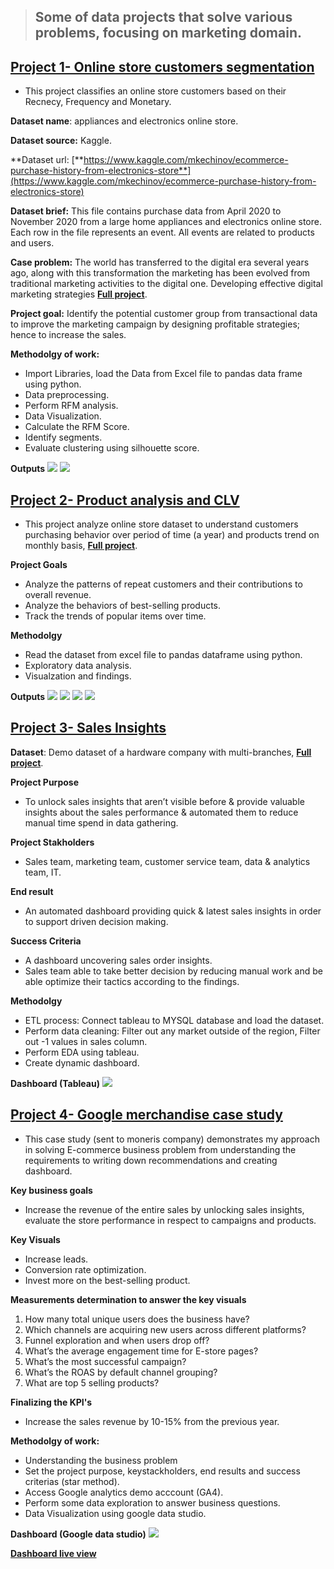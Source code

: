 > ## Some of data projects that solve various problems, focusing on marketing domain.

## [**Project 1- Online store customers segmentation**](https://github.com/egtef/customer-segmentation)
- This project classifies an online store customers based on their Recnecy, Frequency and Monetary.

**Dataset name**: appliances and electronics online store.

**Dataset source:** Kaggle.

**Dataset url: [**https://www.kaggle.com/mkechinov/ecommerce-purchase-history-from-electronics-store**](https://www.kaggle.com/mkechinov/ecommerce-purchase-history-from-electronics-store)

**Dataset brief:**  This file contains purchase data from April 2020 to November 2020 from a large home appliances and electronics online store. Each row in the file represents an event. All events are related to products and users. 

**Case problem:** The world has transferred to the digital era several years ago, along with this transformation the marketing has been evolved from traditional marketing activities to the digital one. Developing effective digital marketing strategies [**Full project**](https://github.com/egtef/customer-segmentation).

**Project goal:** Identify the potential customer group from transactional data to improve the marketing campaign by designing profitable strategies; hence to increase the sales.

**Methodolgy of work:**
- Import Libraries, load the Data from Excel file to pandas data frame using python.
- Data preprocessing.
- Perform RFM analysis.
- Data Visualization.
- Calculate the RFM Score.
- Identify segments.
- Evaluate clustering using silhouette score.

**Outputs**
![](/images/rfm.png)  ![](/images/segmentation.png)


## [**Project 2- Product analysis and CLV**](https://github.com/egtef/products-clv)
- This project analyze online store dataset to understand customers purchasing behavior over period of time (a year) and products trend on monthly basis, [**Full project**](https://github.com/egtef/products-clv).

**Project Goals**

- Analyze the patterns of repeat customers and their contributions to overall revenue.
- Analyze the behaviors of best-selling products.
- Track the trends of popular items over time.

**Methodolgy**
- Read the dataset from excel file to pandas dataframe using python.
- Exploratory data analysis.
- Visualzation and findings.

**Outputs**
![](/images/clv_update1.png)  ![](/images/clv_update2.png) ![](/images/clv_update3.png) ![](/images/clv_update4.png)


## [**Project 3- Sales Insights**](https://github.com/egtef/Sales-Insights)

**Dataset**: Demo dataset of a hardware company with multi-branches, [**Full project**](https://github.com/egtef/Sales-Insights).

**Project Purpose**

- To unlock sales insights that aren’t visible before & provide valuable insights about the sales performance & automated them to reduce manual time spend in data gathering.

**Project Stakholders**

- Sales team, marketing team, customer service team, data & analytics team, IT.

**End result**

- An automated dashboard providing quick & latest sales insights in order to support driven decision making.

**Success Criteria**

- A dashboard uncovering sales order insights.
- Sales team able to take better decision by reducing manual work and be able optimize their tactics according to the findings.

**Methodolgy**
- ETL process: Connect tableau to MYSQL database and load the dataset.
- Perform data cleaning: Filter out any market outside of the region, Filter out -1 values in sales column.
- Perform EDA using tableau.
- Create dynamic dashboard.


**Dashboard (Tableau)**
![](/images/Picturesales.png)


## [**Project 4- Google merchandise case study**](https://github.com/egtef/Google-Merchandise-Store)
- This case study (sent to moneris company) demonstrates my approach in solving E-commerce business problem from understanding the requirements to writing down recommendations and creating dashboard. 

**Key business goals** 
- Increase the revenue of the entire sales by unlocking sales insights, evaluate the store performance in respect to campaigns and products.

**Key Visuals**	
- Increase leads.
- Conversion rate optimization.
- Invest more on the best-selling product. 

**Measurements determination to answer the key visuals**
1.	How many total unique users does the business have?
2.	Which channels are acquiring new users across different platforms?
3.	Funnel exploration and when users drop off?
4.	What’s the average engagement time for E-store pages? 
5.	What’s the most successful campaign?
6.	What’s the ROAS by default channel grouping?
7.	What are top 5 selling products?

**Finalizing the KPI's**
- Increase the sales revenue by 10-15% from the previous year.

**Methodolgy of work:**
- Understanding the business problem
- Set the project purpose, keystackholders, end results and success criterias (star method).
- Access Google analytics demo acccount (GA4).
- Perform some data exploration to answer business questions.
- Data Visualization using google data studio.


**Dashboard (Google data studio)**
![](/images/gds.png)

[**Dashboard live view**](https://datastudio.google.com/reporting/e18c1dea-d51d-40dd-a55b-8d758378c922)
